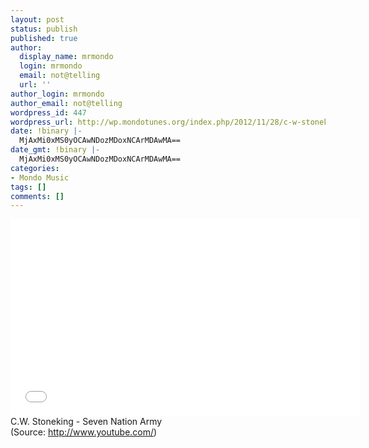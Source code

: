 ```yaml
---
layout: post
status: publish
published: true
author:
  display_name: mrmondo
  login: mrmondo
  email: not@telling
  url: ''
author_login: mrmondo
author_email: not@telling
wordpress_id: 447
wordpress_url: http://wp.mondotunes.org/index.php/2012/11/28/c-w-stoneking-seven-nation-army/
date: !binary |-
  MjAxMi0xMS0yOCAwNDozMDoxNCArMDAwMA==
date_gmt: !binary |-
  MjAxMi0xMS0yOCAwNDozMDoxNCArMDAwMA==
categories:
- Mondo Music
tags: []
comments: []
---
```

<iframe width="560" height="315" src="//www.youtube.com/embed/sGwi8j0lb-4" frameborder="0"> </iframe>
C.W. Stoneking - Seven Nation Army
<div class="attribution">(<span>Source:</span> <a href="http://www.youtube.com/">http://www.youtube.com/</a>)</div>
